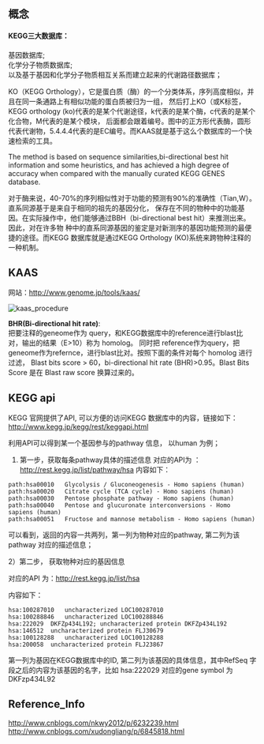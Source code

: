 ## 概念
#### KEGG三大数据库：  
基因数据库;  
化学分子物质数据库;  
以及基于基因和化学分子物质相互关系而建立起来的代谢路径数据库；

KO（KEGG Orthology），它是蛋白质（酶）的一个分类体系，序列高度相似，并且在同一条通路上有相似功能的蛋白质被归为一组，
然后打上KO（或K标签，KEGG orthology (ko)代表的是某个代谢途径，k代表的是某个酶，c代表的是某个化合物，M代表的是某个模块，
后面都会跟着编号。图中的正方形代表酶，圆形代表代谢物，5.4.4.4代表的是EC编号。而KAAS就是基于这么个数据库的一个快速检索的工具。

The method is based on sequence similarities,bi-directional best hit information and some heuristics, 
and has achieved a high degree of accuracy when compared with the manually curated KEGG GENES database.

对于酶来说，40-70%的序列相似性对于功能的预测有90%的准确性（Tian,W）。直系同源基于是来自于相同的祖先的基因分化，
保存在不同的物种中的功能基因。在实际操作中，他们能够通过BBH（bi-directional best hit）来推测出来。因此，对在许多物
种中的直系同源基因的鉴定是对新测序的基因功能预测的最便捷的途径。而KEGG 数据库就是通过KEGG Orthology (KO)系统来跨物种注释的一种机制。     
     
## KAAS
网站：http://www.genome.jp/tools/kaas/

![kaas_procedure](http://oqed7z48g.bkt.clouddn.com/20170809kaas_procedure.jpg)

**BHR(Bi-directional hit rate)**:    
    把要注释的geneome作为 query，和KEGG数据库中的reference进行blast比对，输出的结果（E>10）称为 homolog。
同时把 reference作为query，把geneome作为refernce，进行blast比对。按照下面的条件对每个 homolog 进行过滤，
Blast bits score > 60，bi-directional hit rate (BHR)>0.95。Blast Bits Score 是在 Blast raw score 换算过来的。

## KEGG api
KEGG 官网提供了API, 可以方便的访问KEGG 数据库中的内容，链接如下：
http://www.kegg.jp/kegg/rest/keggapi.html

利用API可以得到某一个基因参与的pathway 信息， 以human 为例；

1) 第一步，获取每条pathway具体的描述信息
对应的API为 ： http://rest.kegg.jp/list/pathway/hsa
内容如下：
```
path:hsa00010   Glycolysis / Gluconeogenesis - Homo sapiens (human)
path:hsa00020   Citrate cycle (TCA cycle) - Homo sapiens (human)
path:hsa00030   Pentose phosphate pathway - Homo sapiens (human)
path:hsa00040   Pentose and glucuronate interconversions - Homo sapiens (human)
path:hsa00051   Fructose and mannose metabolism - Homo sapiens (human)
```
可以看到，返回的内容一共两列，第一列为物种对应的pathway, 第二列为该pathway 对应的描述信息；

2）第二步， 获取物种对应的基因信息

对应的API 为：http://rest.kegg.jp/list/hsa

内容如下：
```
hsa:100287010   uncharacterized LOC100287010
hsa:100288846   uncharacterized LOC100288846
hsa:222029  DKFZp434L192; uncharacterized protein DKFZp434L192
hsa:146512  uncharacterized protein FLJ30679
hsa:100128288   uncharacterized LOC100128288
hsa:200058  uncharacterized protein FLJ23867
```
第一列为基因在KEGG数据库中的ID, 第二列为该基因的具体信息，其中RefSeq 字段之后的内容为该基因的名字，比如 hsa:222029 对应的gene symbol 为DKFzp434L92
## Reference_Info
http://www.cnblogs.com/nkwy2012/p/6232239.html  
http://www.cnblogs.com/xudongliang/p/6845818.html
